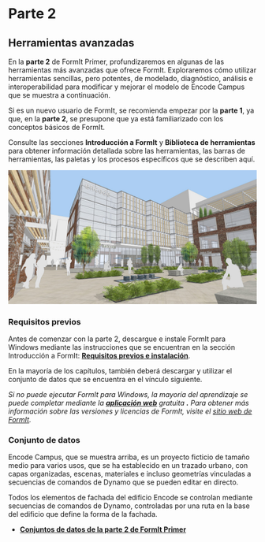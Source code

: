 # Parte 2

## Herramientas avanzadas

En la **parte 2** de FormIt Primer, profundizaremos en algunas de las herramientas más avanzadas que ofrece FormIt. Exploraremos cómo utilizar herramientas sencillas, pero potentes, de modelado, diagnóstico, análisis e interoperabilidad para modificar y mejorar el modelo de Encode Campus que se muestra a continuación.

Si es un nuevo usuario de FormIt, se recomienda empezar por la **parte 1**, ya que, en la **parte 2**, se presupone que ya está familiarizado con los conceptos básicos de FormIt.

Consulte las secciones **Introducción a FormIt** y **Biblioteca de herramientas** para obtener información detallada sobre las herramientas, las barras de herramientas, las paletas y los procesos específicos que se describen aquí.

![](<../../.gitbook/assets/screen1 (1).jpg>)

### Requisitos previos

Antes de comenzar con la parte 2, descargue e instale FormIt para Windows mediante las instrucciones que se encuentran en la sección Introducción a FormIt: [**Requisitos previos e instalación**](../../formit-introduction/prerequisites-and-installation.md).

En la mayoría de los capítulos, también deberá descargar y utilizar el conjunto de datos que se encuentra en el vínculo siguiente.

_Si no puede ejecutar FormIt para Windows, la mayoría del aprendizaje se puede completar mediante la_ [_**aplicación web**_](https://formit.autodesk.com/app) _gratuita **.** Para obtener más información sobre las versiones y licencias de FormIt, visite el_ [_sitio web de FormIt_](https://formit.autodesk.com)_._

### Conjunto de datos

Encode Campus, que se muestra arriba, es un proyecto ficticio de tamaño medio para varios usos, que se ha establecido en un trazado urbano, con capas organizadas, escenas, materiales e incluso geometrías vinculadas a secuencias de comandos de Dynamo que se pueden editar en directo.

Todos los elementos de fachada del edificio Encode se controlan mediante secuencias de comandos de Dynamo, controladas por una ruta en la base del edificio que define la forma de la fachada.

* [**Conjuntos de datos de la parte 2 de FormIt Primer**](https://formit-help.s3.amazonaws.com/FormIt+Primer+Part+2+Datasets.zip)
